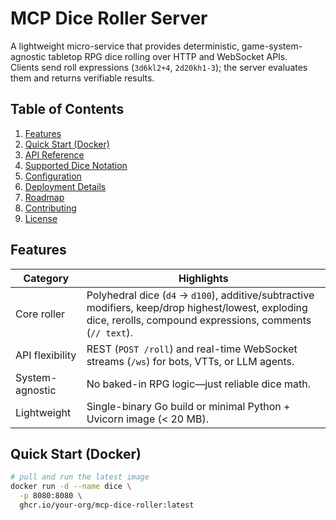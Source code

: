 # MCP Dice Roller Server

A lightweight micro-service that provides deterministic, game-system-agnostic tabletop RPG dice rolling over HTTP and WebSocket APIs.  
Clients send roll expressions (`3d6kl2+4`, `2d20kh1-3`); the server evaluates them and returns verifiable results.

## Table of Contents
1. [Features](#features)  
2. [Quick Start (Docker)](#quick-start-docker)  
3. [API Reference](#api-reference)  
4. [Supported Dice Notation](#supported-dice-notation)  
5. [Configuration](#configuration)  
6. [Deployment Details](#deployment-details)  
7. [Roadmap](#roadmap)  
8. [Contributing](#contributing)  
9. [License](#license)

## Features

| Category | Highlights |
|----------|------------|
| Core roller | Polyhedral dice (`d4` → `d100`), additive/subtractive modifiers, keep/drop highest/lowest, exploding dice, rerolls, compound expressions, comments (`// text`). |
| API flexibility | REST (`POST /roll`) and real-time WebSocket streams (`/ws`) for bots, VTTs, or LLM agents. |
| System-agnostic | No baked-in RPG logic—just reliable dice math. |
| Lightweight | Single-binary Go build or minimal Python + Uvicorn image (< 20 MB). |

## Quick Start (Docker)

````bash
# pull and run the latest image
docker run -d --name dice \
  -p 8080:8080 \
  ghcr.io/your-org/mcp-dice-roller:latest
